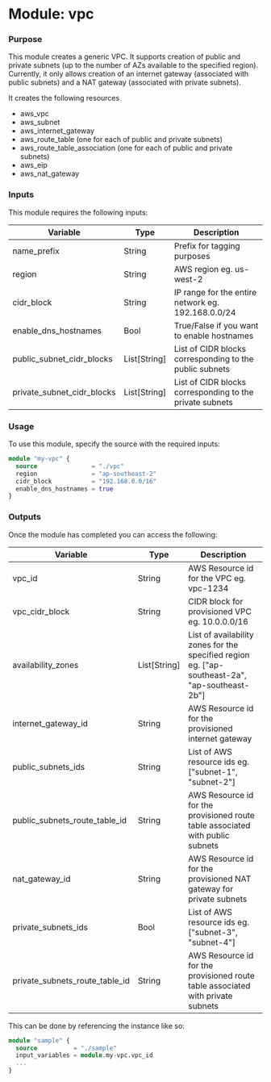 # Module: vpc

### Purpose

This module creates a generic VPC. It supports creation of public and private subnets (up to the number of AZs available to the specified region). Currently, it only allows creation of an internet gateway (associated with public subnets) and a NAT gateway (associated with private subnets).

It creates the following resources

- aws_vpc
- aws_subnet
- aws_internet_gateway
- aws_route_table (one for each of public and private subnets)
- aws_route_table_association (one for each of public and private subnets)
- aws_eip
- aws_nat_gateway

### Inputs

This module requires the following inputs:

| Variable                   | Type         | Description                                              |
| -------------------------- | ------------ | -------------------------------------------------------- |
| name_prefix                | String       | Prefix for tagging purposes                              |
| region                     | String       | AWS region eg. us-west-2                                 |
| cidr_block                 | String       | IP range for the entire network eg. 192.168.0.0/24       |
| enable_dns_hostnames       | Bool         | True/False if you want to enable hostnames               |
| public_subnet_cidr_blocks  | List[String] | List of CIDR blocks corresponding to the public subnets  |
| private_subnet_cidr_blocks | List[String] | List of CIDR blocks corresponding to the private subnets |

### Usage

To use this module, specify the source with the required inputs:

```terraform
module "my-vpc" {
  source               = "./vpc"
  region               = "ap-southeast-2"
  cidr_block           = "192.168.0.0/16"
  enable_dns_hostnames = true
}
```

### Outputs

Once the module has completed you can access the following:

| Variable                       | Type         | Description                                                                                    |
| ------------------------------ | ------------ | ---------------------------------------------------------------------------------------------- |
| vpc_id                         | String       | AWS Resource id for the VPC eg. vpc-1234                                                       |
| vpc_cidr_block                 | String       | CIDR block for provisioned VPC eg. 10.0.0.0/16                                                 |
| availability_zones             | List[String] | List of availability zones for the specified region eg. ["ap-southeast-2a", "ap-southeast-2b"] |
| internet_gateway_id            | String       | AWS Resource id for the provisioned internet gateway                                           |
| public_subnets_ids             | String       | List of AWS resource ids eg. ["subnet-1", "subnet-2"]                                          |
| public_subnets_route_table_id  | String       | AWS Resource id for the provisioned route table associated with public subnets                 |
| nat_gateway_id                 | String       | AWS Resource id for the provisioned NAT gateway for private subnets                            |
| private_subnets_ids            | Bool         | List of AWS resource ids eg. ["subnet-3", "subnet-4"]                                          |
| private_subnets_route_table_id | String       | AWS Resource id for the provisioned route table associated with private subnets                |

This can be done by referencing the instance like so:

```terraform
module "sample" {
  source          = "./sample"
  input_variables = module.my-vpc.vpc_id
  ...
}
```
